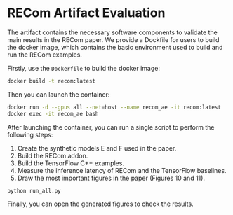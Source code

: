 # RECom Artifact Evaluation

The artifact contains the necessary software components to validate the main results in the RECom paper.
We provide a Dockfile for users to build the docker image, which contains the basic environment used to build and run the RECom examples.

Firstly, use the `Dockerfile` to build the docker image:

```bash
docker build -t recom:latest
```

Then you can launch the container:

```bash
docker run -d --gpus all --net=host --name recom_ae -it recom:latest
docker exec -it recom_ae bash
```

After launching the container, you can run a single script to perform the following steps:

1. Create the synthetic models E and F used in the paper.
2. Build the RECom addon.
3. Build the TensorFlow C++ examples.
4. Measure the inference latency of RECom and the TensorFlow baselines.
5. Draw the most important figures in the paper (Figures 10 and 11).

```bash
python run_all.py
```

Finally, you can open the generated figures to check the results.
